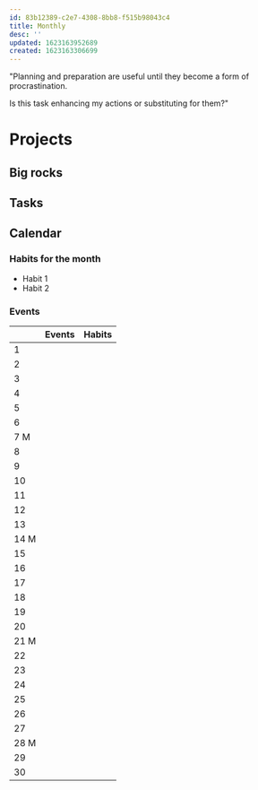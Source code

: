 ```yaml
---
id: 83b12389-c2e7-4308-8bb8-f515b98043c4
title: Monthly
desc: ''
updated: 1623163952689
created: 1623163306699
---
```


<!--Replace with quote that speaks to you-->
"Planning and preparation are useful until they become a form of procrastination.

Is this task enhancing my actions or substituting for them?"

# Projects

## Big rocks

<!--1 to 3 things that would make this month great-->

## Tasks

## Calendar

### Habits for the month
<!--Fill with habit (emojis)-->

- Habit 1
- Habit 2

### Events
<!--Some months have 28/31 days and Mondays get moved around-->

|      | Events | Habits |
| ---- | ------ | ------ |
| 1    |        |        |
| 2    |        |        |
| 3    |        |        |
| 4    |        |        |
| 5    |        |        |
| 6    |        |        |
| 7 M  |        |        |
| 8    |        |        |
| 9    |        |        |
| 10   |        |        |
| 11   |        |        |
| 12   |        |        |
| 13   |        |        |
| 14 M |        |        |
| 15   |        |        |
| 16   |        |        |
| 17   |        |        |
| 18   |        |        |
| 19   |        |        |
| 20   |        |        |
| 21 M |        |        |
| 22   |        |        |
| 23   |        |        |
| 24   |        |        |
| 25   |        |        |
| 26   |        |        |
| 27   |        |        |
| 28 M |        |        |
| 29   |        |        |
| 30   |        |        |

